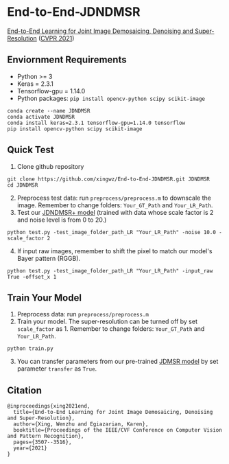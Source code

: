 # End-to-End-JDNDMSR
[End-to-End Learning for Joint Image Demosaicing, Denoising and Super-Resolution](https://openaccess.thecvf.com/content/CVPR2021/papers/Xing_End-to-End_Learning_for_Joint_Image_Demosaicing_Denoising_and_Super-Resolution_CVPR_2021_paper.pdf) ([CVPR 2021](http://cvpr2021.thecvf.com))

## Enviornment Requirements
* Python >= 3
* Keras = 2.3.1
* Tensorflow-gpu = 1.14.0
* Python packages: `pip install opencv-python scipy scikit-image`
```
conda create --name JDNDMSR
conda activate JDNDMSR
conda install keras=2.3.1 tensorflow-gpu=1.14.0 tensorflow   
pip install opencv-python scipy scikit-image
```
## Quick Test
1. Clone github repository
```
git clone https://github.com/xingwz/End-to-End-JDNDMSR.git JDNDMSR
cd JDNDMSR
```
2. Preprocess test data: run `preprocess/preprocess.m` to downscale the image.
Remember to change folders: `Your_GT_Path` and `Your_LR_Path`.
3. Test our [JDNDMSR+ model](https://github.com/xingwz/End-to-End-JDNDMSR/blob/main/models/jdndmsr%2B_model.h5) (trained with data whose scale factor is 2 and noise level is from 0 to 20.)
```
python test.py -test_image_folder_path_LR "Your_LR_Path" -noise 10.0 -scale_factor 2
```
4. If input raw images, remember to shift the pixel to match our model's Bayer pattern (RGGB).
```
python test.py -test_image_folder_path_LR "Your_LR_Path" -input_raw True -offset_x 1
```
## Train Your Model
1. Preprocess data: run `preprocess/preprocess.m`
2. Train your model. The super-resolution can be turned off by set `scale_factor` as 1.
Remember to change folders: `Your_GT_Path` and `Your_LR_Path`.
```
python train.py
```
3. You can transfer parameters from our pre-trained [JDMSR model](https://github.com/xingwz/End-to-End-JDNDMSR/blob/main/models/jdmsr_model.h5) by set parameter `transfer` as `True`.

## Citation
```
@inproceedings{xing2021end,
  title={End-to-End Learning for Joint Image Demosaicing, Denoising and Super-Resolution},
  author={Xing, Wenzhu and Egiazarian, Karen},
  booktitle={Proceedings of the IEEE/CVF Conference on Computer Vision and Pattern Recognition},
  pages={3507--3516},
  year={2021}
}
```
